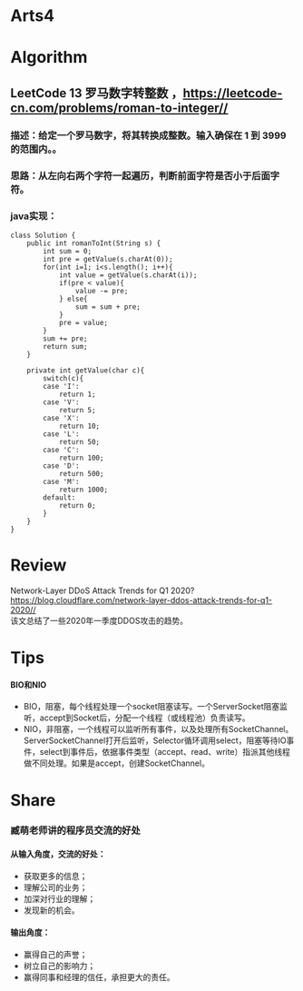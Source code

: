 Arts4
===

# Algorithm
## LeetCode 13 罗马数字转整数 ，<https://leetcode-cn.com/problems/roman-to-integer//>
### 描述：给定一个罗马数字，将其转换成整数。输入确保在 1 到 3999 的范围内。。
### 思路：从左向右两个字符一起遍历，判断前面字符是否小于后面字符。
### java实现：
    class Solution {
        public int romanToInt(String s) {
            int sum = 0;
            int pre = getValue(s.charAt(0));
            for(int i=1; i<s.length(); i++){
                int value = getValue(s.charAt(i));
                if(pre < value){
                    value -= pre;
                } else{
                    sum = sum + pre;
                }
                pre = value;
            }
            sum += pre;
            return sum;
        }
    
        private int getValue(char c){
            switch(c){
            case 'I':
                return 1;
            case 'V':
                return 5;
            case 'X':
                return 10;
            case 'L':
                return 50;
            case 'C':
                return 100;
            case 'D':
                return 500;
            case 'M':
                return 1000;
            default:
                return 0;
            }
        }
    }

# Review
Network-Layer DDoS Attack Trends for Q1 2020?  
<https://blog.cloudflare.com/network-layer-ddos-attack-trends-for-q1-2020//>  
该文总结了一些2020年一季度DDOS攻击的趋势。


# Tips
#### BIO和NIO
 - BIO，阻塞，每个线程处理一个socket阻塞读写。一个ServerSocket阻塞监听，accept到Socket后，分配一个线程（或线程池）负责读写。
 - NIO，非阻塞，一个线程可以监听所有事件，以及处理所有SocketChannel。ServerSocketChannel打开后监听，Selector循环调用select，阻塞等待IO事件，select到事件后，依据事件类型（accept、read、write）指派其他线程做不同处理。如果是accept，创建SocketChannel。



# Share
### 臧萌老师讲的程序员交流的好处
#### 从输入角度，交流的好处：
 - 获取更多的信息；
 - 理解公司的业务；
 - 加深对行业的理解；
 - 发现新的机会。
#### 输出角度：
 - 赢得自己的声誉；
 - 树立自己的影响力；
 - 赢得同事和经理的信任，承担更大的责任。

